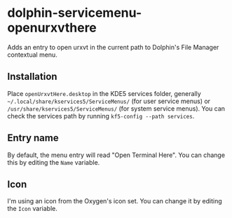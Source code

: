 # dolphin-servicemenu-openurxvthere
Adds an entry to open urxvt in the current path to Dolphin's File Manager contextual menu.

## Installation
Place `openUrxvtHere.desktop` in the KDE5 services folder, generally `~/.local/share/kservices5/ServiceMenus/` (for user service menus) or `/usr/share/kservices5/ServiceMenus/` (for system service menus). You can check the services path by running `kf5-config --path services`.

## Entry name
By default, the menu entry will read "Open Terminal Here". You can change this by editing the `Name` variable.

## Icon
I'm using an icon from the Oxygen's icon set. You can change it by editing the `Icon` variable.
